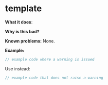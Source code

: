 # template

**What it does:**

**Why is this bad?**

**Known problems:** None.

**Example:**

```rust
// example code where a warning is issued
```

Use instead:

```rust
// example code that does not raise a warning
```
